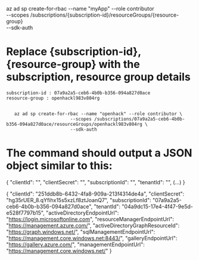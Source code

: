 
   az ad sp create-for-rbac --name "myApp" --role contributor \
                            --scopes /subscriptions/{subscription-id}/resourceGroups/{resource-group} \
                            --sdk-auth
                            
  # Replace {subscription-id}, {resource-group} with the subscription, resource group details

    subscription-id : 07a9a2a5-ceb6-4b0b-b356-094a827d0ace
    resource-group : openhackl983v804rg


       az ad sp create-for-rbac --name "openhack" --role contributor \
                            --scopes /subscriptions/07a9a2a5-ceb6-4b0b-b356-094a827d0ace/resourceGroups/openhackl983v804rg \
                            --sdk-auth


  # The command should output a JSON object similar to this:

  {
    "clientId": "<GUID>",
    "clientSecret": "<GUID>",
    "subscriptionId": "<GUID>",
    "tenantId": "<GUID>",
    (...)
  }

  {
  "clientId": "251ddb8b-6432-4fa8-909a-213f4314de4a",
  "clientSecret": "hg35rUER_8.qYfihx15s5xzLf8ztJoanQ7",
  "subscriptionId": "07a9a2a5-ceb6-4b0b-b356-094a827d0ace",
  "tenantId": "04a9dc15-17e4-4f47-9e5d-e528f7797b15",
  "activeDirectoryEndpointUrl": "https://login.microsoftonline.com",
  "resourceManagerEndpointUrl": "https://management.azure.com/",
  "activeDirectoryGraphResourceId": "https://graph.windows.net/",
  "sqlManagementEndpointUrl": "https://management.core.windows.net:8443/",
  "galleryEndpointUrl": "https://gallery.azure.com/",
  "managementEndpointUrl": "https://management.core.windows.net/"
}
  